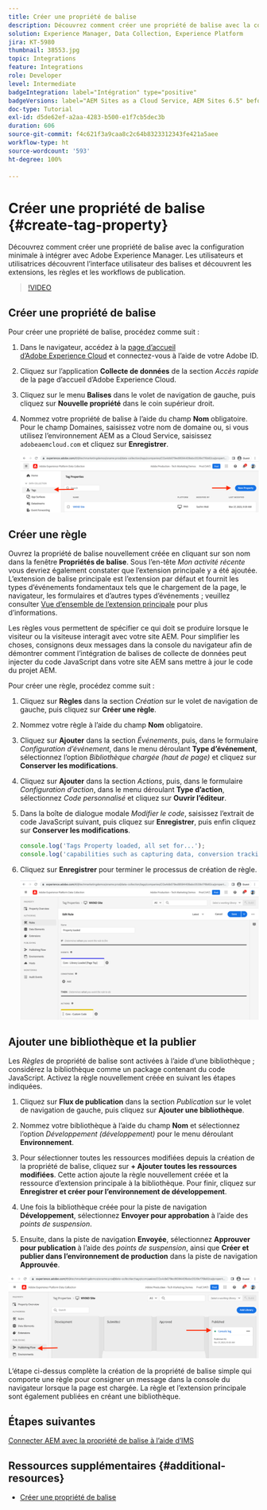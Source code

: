 ```yaml
---
title: Créer une propriété de balise
description: Découvrez comment créer une propriété de balise avec la configuration minimale à intégrer avec AEM. Les utilisateurs et utilisatrices découvrent l’interface utilisateur des balises et découvrent les extensions, les règles et les workflows de publication.
solution: Experience Manager, Data Collection, Experience Platform
jira: KT-5980
thumbnail: 38553.jpg
topic: Integrations
feature: Integrations
role: Developer
level: Intermediate
badgeIntegration: label="Intégration" type="positive"
badgeVersions: label="AEM Sites as a Cloud Service, AEM Sites 6.5" before-title="false"
doc-type: Tutorial
exl-id: d5de62ef-a2aa-4283-b500-e1f7cb5dec3b
duration: 606
source-git-commit: f4c621f3a9caa8c2c64b8323312343fe421a5aee
workflow-type: ht
source-wordcount: '593'
ht-degree: 100%

---
```


# Créer une propriété de balise {#create-tag-property}

Découvrez comment créer une propriété de balise avec la configuration minimale à intégrer avec Adobe Experience Manager. Les utilisateurs et utilisatrices découvrent l’interface utilisateur des balises et découvrent les extensions, les règles et les workflows de publication.

>[!VIDEO](https://video.tv.adobe.com/v/327443?quality=12&learn=on&captions=fre_fr)

## Créer une propriété de balise

Pour créer une propriété de balise, procédez comme suit :

1. Dans le navigateur, accédez à la [page d’accueil d’Adobe Experience Cloud](https://experience.adobe.com/) et connectez-vous à l’aide de votre Adobe ID.

1. Cliquez sur l’application **Collecte de données** de la section _Accès rapide_ de la page d’accueil d’Adobe Experience Cloud.

1. Cliquez sur le menu **Balises** dans le volet de navigation de gauche, puis cliquez sur **Nouvelle propriété** dans le coin supérieur droit.

1. Nommez votre propriété de balise à l’aide du champ **Nom** obligatoire. Pour le champ Domaines, saisissez votre nom de domaine ou, si vous utilisez l’environnement AEM as a Cloud Service, saisissez `adobeaemcloud.com` et cliquez sur **Enregistrer**.

   ![Propriétés de balise.](assets/tag-properties.png)

## Créer une règle

Ouvrez la propriété de balise nouvellement créée en cliquant sur son nom dans la fenêtre **Propriétés de balise**. Sous l’en-tête _Mon activité récente_ vous devriez également constater que l’extension principale y a été ajoutée. L’extension de balise principale est l’extension par défaut et fournit les types d’événements fondamentaux tels que le chargement de la page, le navigateur, les formulaires et d’autres types d’événements ; veuillez consulter [Vue d’ensemble de l’extension principale](https://experienceleague.adobe.com/docs/experience-platform/tags/extensions/client/core/overview.html?lang=fr) pour plus d’informations.

Les règles vous permettent de spécifier ce qui doit se produire lorsque le visiteur ou la visiteuse interagit avec votre site AEM. Pour simplifier les choses, consignons deux messages dans la console du navigateur afin de démontrer comment l’intégration de balises de collecte de données peut injecter du code JavaScript dans votre site AEM sans mettre à jour le code du projet AEM.

Pour créer une règle, procédez comme suit :

1. Cliquez sur **Règles** dans la section _Création_ sur le volet de navigation de gauche, puis cliquez sur **Créer une règle**.

1. Nommez votre règle à l’aide du champ **Nom** obligatoire.

1. Cliquez sur **Ajouter** dans la section _Événements_, puis, dans le formulaire _Configuration d’événement_, dans le menu déroulant **Type d’événement**, sélectionnez l’option _Bibliothèque chargée (haut de page)_ et cliquez sur **Conserver les modifications**.

1. Cliquez sur **Ajouter** dans la section _Actions_, puis, dans le formulaire _Configuration d’action_, dans le menu déroulant **Type d’action**, sélectionnez _Code personnalisé_ et cliquez sur **Ouvrir l’éditeur**.

1. Dans la boîte de dialogue modale _Modifier le code_, saisissez l’extrait de code JavaScript suivant, puis cliquez sur **Enregistrer**, puis enfin cliquez sur **Conserver les modifications**.

   ```javascript
   console.log('Tags Property loaded, all set for...');
   console.log('capabilities such as capturing data, conversion tracking and delivering unique and personalized experiences');
   ```

1. Cliquez sur **Enregistrer** pour terminer le processus de création de règle.

   ![Nouvelle règle](assets/new-rule.png)

## Ajouter une bibliothèque et la publier

Les _Règles_ de propriété de balise sont activées à l’aide d’une bibliothèque ; considérez la bibliothèque comme un package contenant du code JavaScript. Activez la règle nouvellement créée en suivant les étapes indiquées.

1. Cliquez sur **Flux de publication** dans la section _Publication_ sur le volet de navigation de gauche, puis cliquez sur **Ajouter une bibliothèque**.

1. Nommez votre bibliothèque à l’aide du champ **Nom** et sélectionnez l’option _Développement (développement)_ pour le menu déroulant **Environnement**.

1. Pour sélectionner toutes les ressources modifiées depuis la création de la propriété de balise, cliquez sur **+ Ajouter toutes les ressources modifiées**. Cette action ajoute la règle nouvellement créée et la ressource d’extension principale à la bibliothèque. Pour finir, cliquez sur **Enregistrer et créer pour l’environnement de développement**.

1. Une fois la bibliothèque créée pour la piste de navigation **Développement**, sélectionnez **Envoyer pour approbation** à l’aide des _points de suspension_.

1. Ensuite, dans la piste de navigation **Envoyée**, sélectionnez **Approuver pour publication** à l’aide des _points de suspension_, ainsi que **Créer et publier dans l’environnement de production** dans la piste de navigation **Approuvée**.

![Bibliothèque publiée.](assets/published-library.png)


L’étape ci-dessus complète la création de la propriété de balise simple qui comporte une règle pour consigner un message dans la console du navigateur lorsque la page est chargée. La règle et l’extension principale sont également publiées en créant une bibliothèque.

## Étapes suivantes

[Connecter AEM avec la propriété de balise à l’aide d’IMS](connect-aem-tag-property-using-ims.md)


## Ressources supplémentaires {#additional-resources}

* [Créer une propriété de balise](https://experienceleague.adobe.com/docs/platform-learn/implement-in-websites/configure-tags/create-a-property.html?lang=fr)

